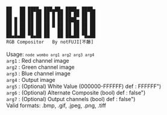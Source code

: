                         
`██   ██ ████▄ ███▄██▄ ████▄ ████▄`<br>
`██   ██ ██ ██ ██ █ ██ ██ ██ ██ ██`<br>
`██ █ ██ ██ ██ ██ █ ██ ████▄ ██ ██`<br>
`██ █ ██ ██ ██ ██ █ ██ ██ ██ ██ ██`<br>
`██ █ ██ ██ ██ ██   ██ ██ ██ ██ ██`<br>
`██▄█▄██ ▀█▄██ ██   ██ ██▄██ ▀█▄██`<br>
`RGB Compositor   By notFUJI[不藤]`<br>
</code>
<br>
Usage: <code>`node wombo arg1 arg2 arg3 arg4`</code><br>
  `arg1` : Red channel image<br>
  `arg2` : Green channel image<br>
  `arg3` : Blue channel image<br>
  `arg4` : Output image<br>
  `arg5` : (Optional) White Value (000000-FFFFFF)  def : FFFFFF")<br>
  `arg6` : (Optional) Alternate Composite (bool)   def : false")<br>
  `arg7` : (Optional) Output channels (bool)       def : false")<br>
Valid formats: .bmp, .gif, .jpeg, .png, .tiff<br>
